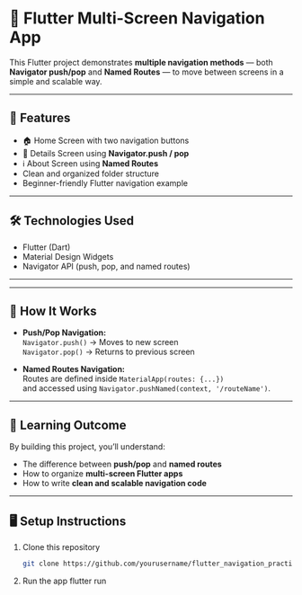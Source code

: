 # 🧭 Flutter Multi-Screen Navigation App

This Flutter project demonstrates **multiple navigation methods** — both **Navigator push/pop** and **Named Routes** — to move between screens in a simple and scalable way.

---

## 🚀 Features

- 🏠 Home Screen with two navigation buttons  
- 📄 Details Screen using **Navigator.push / pop**  
- ℹ️ About Screen using **Named Routes**  
- Clean and organized folder structure  
- Beginner-friendly Flutter navigation example  

---

## 🛠️ Technologies Used

- Flutter (Dart)
- Material Design Widgets
- Navigator API (push, pop, and named routes)

---



---

## 🧩 How It Works

- **Push/Pop Navigation:**  
  `Navigator.push()` → Moves to new screen  
  `Navigator.pop()` → Returns to previous screen  

- **Named Routes Navigation:**  
  Routes are defined inside `MaterialApp(routes: {...})`  
  and accessed using `Navigator.pushNamed(context, '/routeName')`.

---

## 🧠 Learning Outcome

By building this project, you’ll understand:
- The difference between **push/pop** and **named routes**  
- How to organize **multi-screen Flutter apps**  
- How to write **clean and scalable navigation code**

---

## 🖥️ Setup Instructions

1. Clone this repository  
   ```bash
   git clone https://github.com/yourusername/flutter_navigation_practice.git


2. Run the app
   flutter run




